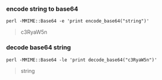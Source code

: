 

### encode string to base64
```
perl -MMIME::Base64 -e 'print encode_base64("string")'
```
> c3RyaW5n

### decode base64 string
```
perl -MMIME::Base64 -le 'print decode_base64("c3RyaW5n")'
```
> string
